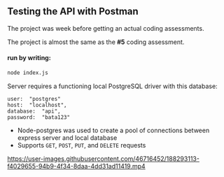 
## Testing the API with Postman


The project was week before getting an actual coding assessments.

The project is almost the same as the <b> #5</b> coding assessment.

#### run by writing:
```bash
node index.js
```

Server requires a functioning local PostgreSQL driver with this database:
``` base
user:  "postgres"
host:  "localhost",
database:  "api",
password:  "bata123"
```
- Node-postgres was used to create a pool of connections between express server and local database
- Supports `GET`, `POST`, `PUT`, and `DELETE`  requests


https://user-images.githubusercontent.com/46716452/188293113-f4029655-94b9-4f34-8daa-4dd31ad11419.mp4

